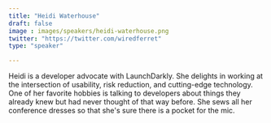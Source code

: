 ```yaml
---
title: "Heidi Waterhouse"
draft: false
image : images/speakers/heidi-waterhouse.png
twitter: "https://twitter.com/wiredferret"
type: "speaker"

---
```


Heidi is a developer advocate with LaunchDarkly. She delights in working at the intersection of usability, risk reduction, and
 cutting-edge technology. One of her favorite hobbies is talking to developers about things they already knew but had never thought of that way before. 
She sews all her conference dresses so that she's sure there is a pocket for the mic.